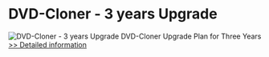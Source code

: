 # DVD-Cloner - 3 years Upgrade
![DVD-Cloner - 3 years Upgrade](https://mycommerce.akamaized.net/api/pimages/P300863416/BIG/300863416.JPG)
DVD-Cloner Upgrade Plan for Three Years
[>> Detailed information](https://secure.shareit.com/shareit/product.html?productid=300863416&affiliateid=200057808)